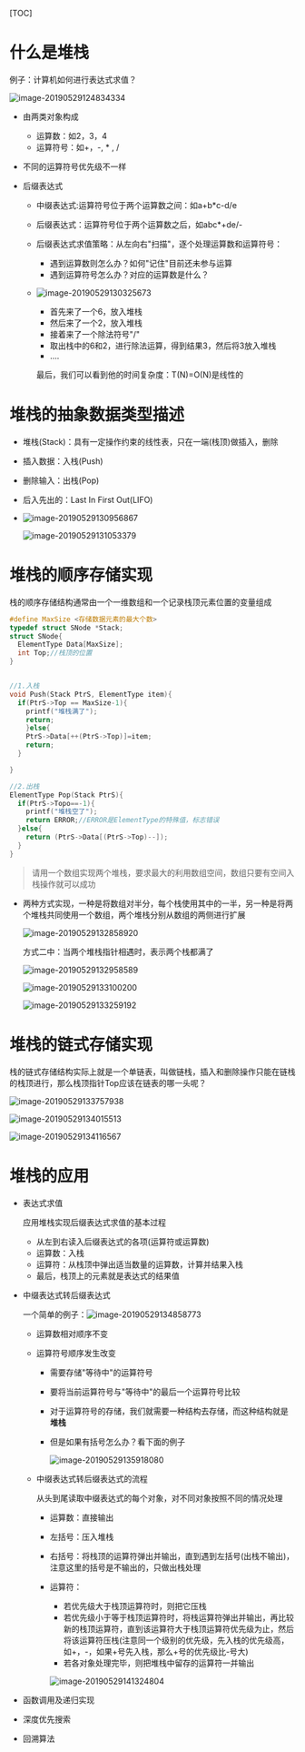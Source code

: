 [TOC]

# 什么是堆栈

例子：计算机如何进行表达式求值？

![image-20190529124834334](/Users/chenyansong/Documents/note/images/data_structure/image-20190529124834334.png)

* 由两类对象构成
  * 运算数：如2，3，4
  * 运算符号：如+，-, * , /
* 不同的运算符号优先级不一样



* 后缀表达式

  * 中缀表达式:运算符号位于两个运算数之间：如a+b*c-d/e

  * 后缀表达式：运算符号位于两个运算数之后，如abc*+de/-

  * 后缀表达式求值策略：从左向右"扫描"，逐个处理运算数和运算符号：

    * 遇到运算数则怎么办？如何"记住"目前还未参与运算
    * 遇到运算符号怎么办？对应的运算数是什么？

  * ![image-20190529130325673](/Users/chenyansong/Documents/note/images/data_structure/image-20190529130325673.png)

    * 首先来了一个6，放入堆栈
    * 然后来了一个2，放入堆栈
    * 接着来了一个除法符号"/"
    * 取出栈中的6和2，进行除法运算，得到结果3，然后将3放入堆栈
    * ….

    最后，我们可以看到他的时间复杂度：T(N)=O(N)是线性的
    
# 堆栈的抽象数据类型描述

  * 堆栈(Stack)：具有一定操作约束的线性表，只在一端(栈顶)做插入，删除

  * 插入数据：入栈(Push)

  * 删除输入：出栈(Pop)

  * 后入先出的：Last In First Out(LIFO)

  * ![image-20190529130956867](/Users/chenyansong/Documents/note/images/data_structure/image-20190529130956867.png)

    ![image-20190529131053379](/Users/chenyansong/Documents/note/images/data_structure/image-20190529131053379.png)




# 堆栈的顺序存储实现

栈的顺序存储结构通常由一个一维数组和一个记录栈顶元素位置的变量组成

```c
#define MaxSize <存储数据元素的最大个数>
typedef struct SNode *Stack;
struct SNode{
  ElementType Data[MaxSize];
  int Top;//栈顶的位置
}


//1.入栈
void Push(Stack PtrS, ElementType item){
  if(PtrS->Top == MaxSize-1){
    printf("堆栈满了");
    return;
	}else{
    PtrS->Data[++(PtrS->Top)]=item;
    return;
  }

}

//2.出栈
ElementType Pop(Stack PtrS){
  if(PtrS->Topo==-1){
    printf("堆栈空了");
    return ERROR;//ERROR是ElementType的特殊值，标志错误
  }else{
    return (PtrS->Data[(PtrS->Top)--]);
  }
}
```





> 请用一个数组实现两个堆栈，要求最大的利用数组空间，数组只要有空间入栈操作就可以成功

* 两种方式实现，一种是将数组对半分，每个栈使用其中的一半，另一种是将两个堆栈共同使用一个数组，两个堆栈分别从数组的两侧进行扩展

  ![image-20190529132858920](/Users/chenyansong/Documents/note/images/data_structure/image-20190529132858920.png)

  方式二中：当两个堆栈指针相遇时，表示两个栈都满了

  ![image-20190529132958589](/Users/chenyansong/Documents/note/images/data_structure/image-20190529132958589.png)

  ![image-20190529133100200](/Users/chenyansong/Documents/note/images/data_structure/image-20190529133100200.png)

  ![image-20190529133259192](/Users/chenyansong/Documents/note/images/data_structure/image-20190529133259192.png)

  



# 堆栈的链式存储实现

栈的链式存储结构实际上就是一个单链表，叫做链栈，插入和删除操作只能在链栈的栈顶进行，那么栈顶指针Top应该在链表的哪一头呢？

![image-20190529133757938](/Users/chenyansong/Documents/note/images/data_structure/image-20190529133757938.png)

![image-20190529134015513](/Users/chenyansong/Documents/note/images/data_structure/image-20190529134015513.png)

![image-20190529134116567](/Users/chenyansong/Documents/note/images/data_structure/image-20190529134116567.png)



# 堆栈的应用

* 表达式求值

  应用堆栈实现后缀表达式求值的基本过程

  * 从左到右读入后缀表达式的各项(运算符或运算数)
  * 运算数：入栈
  * 运算符：从栈顶中弹出适当数量的运算数，计算并结果入栈
  * 最后，栈顶上的元素就是表达式的结果值

* 中缀表达式转后缀表达式

  一个简单的例子：![image-20190529134858773](/Users/chenyansong/Documents/note/images/data_structure/image-20190529134858773.png)

  * 运算数相对顺序不变

  * 运算符号顺序发生改变

    * 需要存储"等待中"的运算符号

    * 要将当前运算符号与"等待中"的最后一个运算符号比较

    * 对于运算符号的存储，我们就需要一种结构去存储，而这种结构就是**堆栈**

    * 但是如果有括号怎么办？看下面的例子

      ![image-20190529135918080](/Users/chenyansong/Documents/note/images/data_structure/image-20190529135918080.png)

  * 中缀表达式转后缀表达式的流程

    从头到尾读取中缀表达式的每个对象，对不同对象按照不同的情况处理

    * 运算数：直接输出

    * 左括号：压入堆栈

    * 右括号：将栈顶的运算符弹出并输出，直到遇到左括号(出栈不输出)，注意这里的括号是不输出的，只做出栈处理

    * 运算符：

      * 若优先级大于栈顶运算符时，则把它压栈
      * 若优先级小于等于栈顶运算符时，将栈运算符弹出并输出，再比较新的栈顶运算符，直到该运算符大于栈顶运算符优先级为止，然后将该运算符压栈(注意同一个级别的优先级，先入栈的优先级高，如+，-，如果+号先入栈，那么+号的优先级比-号大)
      * 若各对象处理完毕，则把堆栈中留存的运算符一并输出

      ![image-20190529141324804](/Users/chenyansong/Documents/note/images/data_structure/image-20190529141324804.png)

* 函数调用及递归实现
* 深度优先搜索
* 回溯算法

